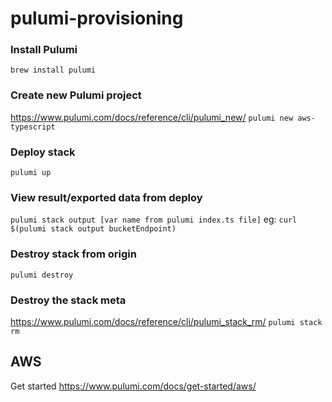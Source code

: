# pulumi-provisioning


### Install Pulumi
`brew install pulumi`

### Create new Pulumi project
https://www.pulumi.com/docs/reference/cli/pulumi_new/
`pulumi new aws-typescript`


### Deploy stack
`pulumi up`

### View result/exported data from deploy
`pulumi stack output [var name from pulumi index.ts file]`
eg: `curl $(pulumi stack output bucketEndpoint)`

### Destroy stack from origin
`pulumi destroy`

### Destroy the stack meta
https://www.pulumi.com/docs/reference/cli/pulumi_stack_rm/
`pulumi stack rm`

## AWS
Get started https://www.pulumi.com/docs/get-started/aws/
